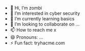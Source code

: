 - 👋 Hi, I’m zombi
- 👀 I’m interested in cyber security
- 🌱 I’m currently learning basics
- 💞️ I’m looking to collaborate on ...
- 📫 How to reach me x
- 😄 Pronouns: ...
- ⚡ Fun fact: tryhacme.com

<!---
zombi/zombi is a ✨ special ✨ repository because its `README.md` (this file) appears on your GitHub profile.
You can click the Preview link to take a look at your changes.
--->
